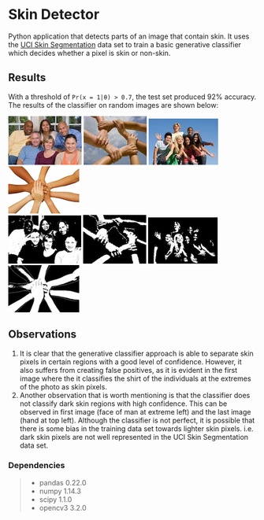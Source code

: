 # Skin Detector
Python application that detects parts of an image that contain skin. It uses the [UCI Skin Segmentation](https://archive.ics.uci.edu/ml/datasets/skin+segmentation) data set to train a basic generative classifier which decides whether a pixel is skin or non-skin.

## Results
With a threshold of `Pr(x = 1|θ) > 0.7`, the test set produced 92% accuracy. The results of the classifier on random images are shown below:

![test](https://raw.githubusercontent.com/jimiolaniyan/SkinDetector/master/images/original/test.jpeg)  ![test2](https://raw.githubusercontent.com/jimiolaniyan/SkinDetector/master/images/original/test1.jpeg)  ![test3](https://raw.githubusercontent.com/jimiolaniyan/SkinDetector/master/images/original/test5.jpeg)  ![test4](https://raw.githubusercontent.com/jimiolaniyan/SkinDetector/master/images/original/test6.jpg)\
![mask](https://raw.githubusercontent.com/jimiolaniyan/SkinDetector/master/images/mask/mask.jpg) ![mask2](https://raw.githubusercontent.com/jimiolaniyan/SkinDetector/master/images/mask/mask1.jpg) ![mask3](https://raw.githubusercontent.com/jimiolaniyan/SkinDetector/master/images/mask/mask5.jpg) ![mask4](https://raw.githubusercontent.com/jimiolaniyan/SkinDetector/master/images/mask/mask6.jpg)


## Observations
1. It is clear that the generative classifier approach is able to separate skin pixels in certain regions with a good level of confidence. However, it also suffers from creating false positives, as it is evident in the first image where the it classifies the shirt of the individuals at the extremes of the photo as skin pixels.
2. Another observation that is worth mentioning is that the classifier does not classify dark skin regions with high confidence. This can be observed in first image (face of man at extreme left) and the last image (hand at top left). Although the classifier is not perfect, it is possible that there is some bias in the training data set towards lighter skin pixels. i.e. dark skin pixels are not well represented in the UCI Skin Segmentation data set.     

### Dependencies

> * pandas      0.22.0
> * numpy       1.14.3
> * scipy       1.1.0
> * opencv3     3.2.0
